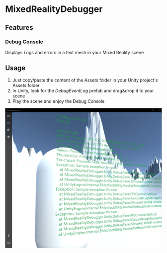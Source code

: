 # MixedRealityDebugger
## Features
### Debug Console
Displays Logs and errors in a text mesh in your Mixed Reality scene

## Usage
1. Just copy/paste the content of the Assets folder in your Unity project's Assets folder
2. In Unity, look for the *DebugEventLog* prefab and drag&drop it to your scene
3. Play the scene and enjoy the Debug Console

![Debug Console screensho](/Documentation/DebugConsoleScreenshot.png)